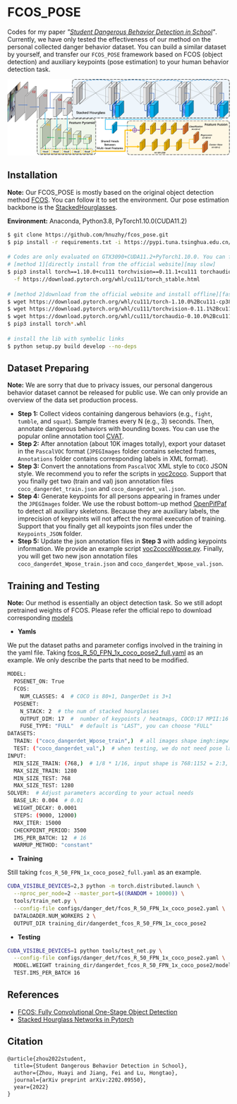 # FCOS_POSE
Codes for my paper *"[Student Dangerous Behavior Detection in School](https://arxiv.org/abs/2202.09550)"*. Currently, we have only tested the effectiveness of our method on the personal collected danger behavior dataset. You can build a similar dataset by yourself, and transfer our `FCOS_POSE` framework based on FCOS (object detection) and auxiliary keypoints (pose estimation) to your human behavior detection task.

![example1](./materials/network_architecture.png)

## Installation
**Note:** Our FCOS_POSE is mostly based on the original object detection method [FCOS](https://github.com/tianzhi0549/FCOS). You can follow it to set the environment. Our pose estimation backbone is the [StackedHourglasses](https://github.com/princeton-vl/pytorch_stacked_hourglass).

**Environment:** Anaconda, Python3.8, PyTorch1.10.0(CUDA11.2)

``` bash
$ git clone https://github.com/hnuzhy/fcos_pose.git
$ pip install -r requirements.txt -i https://pypi.tuna.tsinghua.edu.cn/simple

# Codes are only evaluated on GTX3090+CUDA11.2+PyTorch1.10.0. You can follow the same config if needed
# [method 1][directly install from the official website][may slow]
$ pip3 install torch==1.10.0+cu111 torchvision==0.11.1+cu111 torchaudio==0.10.0+cu111 \
  -f https://download.pytorch.org/whl/cu111/torch_stable.html
  
# [method 2]download from the official website and install offline][faster]
$ wget https://download.pytorch.org/whl/cu111/torch-1.10.0%2Bcu111-cp38-cp38-linux_x86_64.whl
$ wget https://download.pytorch.org/whl/cu111/torchvision-0.11.1%2Bcu111-cp38-cp38-linux_x86_64.whl
$ wget https://download.pytorch.org/whl/cu111/torchaudio-0.10.0%2Bcu111-cp38-cp38-linux_x86_64.whl
$ pip3 install torch*.whl

# install the lib with symbolic links
$ python setup.py build develop --no-deps
```

## Dataset Preparing

**Note:** We are sorry that due to privacy issues, our personal dangerous behavior dataset cannot be released for public use. We can only provide an overview of the data set production process.

* **Step 1:** Collect videos containing dangerous behaviors (e.g., `fight`, `tumble`, and `squat`). Sample frames every N (e.g., 3) seconds. Then, annotate dangerous behaviors with bounding boxes. You can use the popular online annotation tool [CVAT](https://cvat.org/).
* **Step 2:** After annotation (about 10K images totally), export your dataset in the `PascalVOC` format (`JPEGImages` folder contains selected frames, `Annotations` folder contains corresponding labels in XML format).
* **Step 3:** Convert the annotations from `PascalVOC` XML style to `COCO` JSON style. We recommend you to refer the scripts in [voc2coco](https://github.com/yukkyo/voc2coco). Support that you finally get two (train and val) json annotation files `coco_dangerdet_train.json` and `coco_dangerdet_val.json`.
* **Step 4:** Generate keypoints for all persons appearing in frames under the `JPEGImages` folder. We use the robust bottom-up method [OpenPifPaf](https://github.com/vita-epfl/openpifpaf) to detect all auxiliary skeletons. Because they are auxiliary labels, the imprecision of keypoints will not affect the normal execution of training. Support that you finally get all keypoints json files under the `Keypoints_JSON` folder.
* **Step 5:** Update the json annotation files in **Step 3** with adding keypoints information. We provide an example script [voc2cocoWpose.py](./tools/voc2cocoWpose.py). Finally, you will get two new json annotation files `coco_dangerdet_Wpose_train.json` and `coco_dangerdet_Wpose_val.json`.


## Training and Testing

**Note:** Our method is essentially an object detection task. So we still adopt pretrained weights of FCOS. Please refer the official repo to download corresponding [models](https://github.com/tianzhi0549/FCOS#models)

* **Yamls**

We put the dataset paths and parameter configs involved in the training in the yaml file. Taking [fcos_R_50_FPN_1x_coco_pose2_full.yaml](./configs/danger_det/fcos_R_50_FPN_1x_coco_pose2_full.yaml) as an example. We only describe the parts that need to be modified.
```bash
MODEL:
  POSENET_ON: True
  FCOS:
    NUM_CLASSES: 4  # COCO is 80+1, DangerDet is 3+1
  POSENET:
    N_STACK: 2  # the num of stacked hourglasses
    OUTPUT_DIM: 17  #  number of keypoints / heatmaps, COCO:17 MPII:16
    FUSE_TYPE: "FULL"  # default is "LAST", you can choose "FULL"
DATASETS:
  TRAIN: ("coco_dangerdet_Wpose_train",)  # all images shape imgh:imgw = 1600:2400 = 2:3
  TEST: ("coco_dangerdet_val",)  # when testing, we do not need pose labels
INPUT:
  MIN_SIZE_TRAIN: (768,)  # 1/8 * 1/16, input shape is 768:1152 = 2:3, 768*1/8*1/16 = 6
  MAX_SIZE_TRAIN: 1280
  MIN_SIZE_TEST: 768
  MAX_SIZE_TEST: 1280
SOLVER:  # Adjust parameters according to your actual needs
  BASE_LR: 0.004  # 0.01
  WEIGHT_DECAY: 0.0001
  STEPS: (9000, 12000)
  MAX_ITER: 15000
  CHECKPOINT_PERIOD: 3500
  IMS_PER_BATCH: 12  # 16
  WARMUP_METHOD: "constant"
```

* **Training**

Still taking `fcos_R_50_FPN_1x_coco_pose2_full.yaml` as an example.

```bash
CUDA_VISIBLE_DEVICES=2,3 python -m torch.distributed.launch \
  --nproc_per_node=2 --master_port=$((RANDOM + 10000)) \
  tools/train_net.py \
  --config-file configs/danger_det/fcos_R_50_FPN_1x_coco_pose2.yaml \
  DATALOADER.NUM_WORKERS 2 \
  OUTPUT_DIR training_dir/dangerdet_fcos_R_50_FPN_1x_coco_pose2
```

* **Testing**

```bash
CUDA_VISIBLE_DEVICES=1 python tools/test_net.py \
  --config-file configs/danger_det/fcos_R_50_FPN_1x_coco_pose2.yaml \
  MODEL.WEIGHT training_dir/dangerdet_fcos_R_50_FPN_1x_coco_pose2/model_final.pth \
  TEST.IMS_PER_BATCH 16
```

## References
* [FCOS: Fully Convolutional One-Stage Object Detection](https://github.com/tianzhi0549/FCOS)
* [Stacked Hourglass Networks in Pytorch](https://github.com/princeton-vl/pytorch_stacked_hourglass)


## Citation

```
@article{zhou2022student,
  title={Student Dangerous Behavior Detection in School},
  author={Zhou, Huayi and Jiang, Fei and Lu, Hongtao},
  journal={arXiv preprint arXiv:2202.09550},
  year={2022}
}
```
